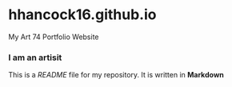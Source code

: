 # hhancock16.github.io
My Art 74 Portfolio Website  
### I am an artisit 
This is a *README* file for my repository. It is written in **Markdown**

